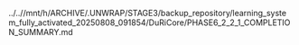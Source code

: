 ../..//mnt/h/ARCHIVE/.UNWRAP/STAGE3/backup_repository/learning_system_fully_activated_20250808_091854/DuRiCore/PHASE6_2_2_1_COMPLETION_SUMMARY.md